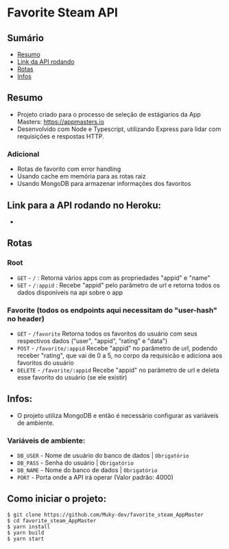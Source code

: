 # Favorite Steam API

## Sumário
* [Resumo](#resumo)
* [Link da API rodando](#link-para-a-api-rodando-no-heroku)
* [Rotas](#rotas)
* [Infos](#infos)

## Resumo
- Projeto criado para o processo de seleção de estágiarios da App Masters: https://appmasters.io
- Desenvolvido com Node e Typescript, utilizando Express para lidar com requisições e respostas HTTP.

### Adicional
- Rotas de favorito com error handling
- Usando cache em memória para as rotas raiz
- Usando MongoDB para armazenar informações dos favoritos

## Link para a API rodando no Heroku: 
- 

## Rotas

### Root
- `GET` - `/` : Retorna vários apps com as propriedades "appid" e "name"
- `GET` - `/:appid` : Recebe "appid" pelo parâmetro de url e retorna todos os dados disponíveis na api sobre o app

### Favorite (todos os endpoints aqui necessitam do "user-hash" no header)
- `GET` - `/favorite` Retorna todos os favoritos do usuário com seus respectivos dados ("user", "appid", "rating" e "data")
- `POST` - `/favorite/:appid` Recebe "appid" no parâmetro de url, podendo receber "rating", que vai de 0 a 5, no corpo da requisicão e adiciona aos favoritos do usuário
- `DELETE` - `/favorite/:appid` Recebe "appid" no parâmetro de url e deleta esse favorito do usuário (se ele existir)

## Infos:
- O projeto utiliza MongoDB e então é necessário configurar as variáveis de ambiente.

### Variáveis de ambiente:

- `DB_USER` - Nome de usuário do banco de dados | `Obrigatório`
- `DB_PASS` - Senha do usuário | `Obrigatório`
- `DB_NAME` - Nome do banco de dados | `Obrigatório`
- `PORT` - Porta onde a API irá operar (Valor padrão: 4000)


## Como iniciar o projeto:
```
$ git clone https://github.com/Muky-dev/favorite_steam_AppMaster
$ cd favorite_steam_AppMaster
$ yarn install
$ yarn build
$ yarn start
```
